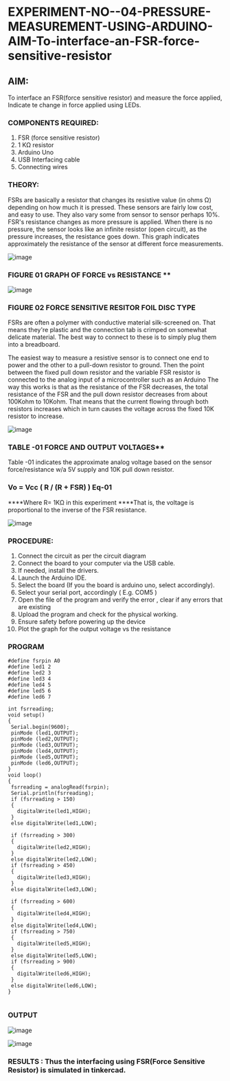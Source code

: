 # EXPERIMENT-NO--04-PRESSURE-MEASUREMENT-USING-ARDUINO-AIM-To-interface-an-FSR-force-sensitive-resistor


## AIM: 
To interface an FSR(force sensitive resistor) and measure the force applied, Indicate te change in force applied using LEDs.
 
### COMPONENTS REQUIRED:
1.	FSR  (force sensitive resistor)
2.	1 KΩ resistor 
3.	Arduino Uno 
4.	USB Interfacing cable 
5.	Connecting wires 


### THEORY: 
FSRs are basically a resistor that changes its resistive value (in ohms Ω) depending on how much it is pressed. These sensors are fairly low cost, and easy to use. They also vary some from sensor to sensor perhaps 10%. FSR's resistance changes as more pressure is applied. When there is no pressure, the sensor looks like an infinite resistor (open circuit), as the pressure increases, the resistance goes down. This graph indicates approximately the resistance of the sensor at different force measurements.
 

![image](https://user-images.githubusercontent.com/36288975/163532939-d6888ae1-4068-4d83-86a7-fc4c32d5179e.png)

### FIGURE 01 GRAPH OF FORCE vs RESISTANCE **




![image](https://user-images.githubusercontent.com/36288975/163532957-82d57567-a1c3-48c5-8a87-7ea66d6fca49.png)




### FIGURE 02 FORCE SENSITIVE RESITOR FOIL DISC TYPE  

FSRs are often a polymer with conductive material silk-screened on. That means they're plastic and the connection tab is crimped on somewhat delicate material. The best way to connect to these is to simply plug them into a breadboard.

The easiest way to measure a resistive sensor is to connect one end to power and the other to a pull-down resistor to ground. Then the point between the fixed pull down resistor and the variable FSR resistor is connected to the analog input of a microcontroller such as an Arduino The way this works is that as the resistance of the FSR decreases, the total resistance of the FSR and the pull down resistor decreases from about 100Kohm to 10Kohm. That means that the current flowing through both resistors increases which in turn causes the voltage across the fixed 10K resistor to increase.

 ![image](https://user-images.githubusercontent.com/36288975/163532972-2b909551-12c9-485d-adb1-d1e988d557bd.png)

### TABLE -01 FORCE AND OUTPUT VOLTAGES**
	
  Table -01 indicates the approximate analog voltage based on the sensor force/resistance w/a 5V supply and 10K pull down resistor.

### Vo = Vcc ( R / (R + FSR) )								Eq-01

****Where R= 1KΩ in this experiment 
****That is, the voltage is proportional to the inverse of the FSR resistance.










![image](https://user-images.githubusercontent.com/36288975/163532979-a2a5cb5c-f495-442c-843e-bebb82737a35.png)







### PROCEDURE:
1.	Connect the circuit as per the circuit diagram 
2.	Connect the board to your computer via the USB cable.
3.	If needed, install the drivers.
4.	Launch the Arduino IDE.
5.	Select the board (If you the board is arduino uno, select accordingly).
6.	Select your serial port, accordingly ( E.g. COM5 )
7.	Open the file of the program  and verify the error , clear if any errors that are existing 
8.	Upload the program and check for the physical working. 
9.	Ensure safety before powering up the device 
10.	Plot the graph for the output voltage vs the resistance 


### PROGRAM 
 ```
 #define fsrpin A0
#define led1 2
#define led2 3
#define led3 4
#define led4 5
#define led5 6
#define led6 7

int fsrreading;
void setup()
{
  Serial.begin(9600);
  pinMode (led1,OUTPUT);
  pinMode (led2,OUTPUT);
  pinMode (led3,OUTPUT);
  pinMode (led4,OUTPUT);
  pinMode (led5,OUTPUT);
  pinMode (led6,OUTPUT);
}
void loop()
{
  fsrreading = analogRead(fsrpin);
  Serial.println(fsrreading);
  if (fsrreading > 150)
  {
    digitalWrite(led1,HIGH);
  }
  else digitalWrite(led1,LOW);
  
  if (fsrreading > 300)
  {
    digitalWrite(led2,HIGH);
  }
  else digitalWrite(led2,LOW);
  if (fsrreading > 450)
  {
    digitalWrite(led3,HIGH);
  }
  else digitalWrite(led3,LOW);
 
  if (fsrreading > 600)
  {
    digitalWrite(led4,HIGH);
  }
  else digitalWrite(led4,LOW);
  if (fsrreading > 750)
  {
    digitalWrite(led5,HIGH);
  }
  else digitalWrite(led5,LOW);
  if (fsrreading > 900)
  {
    digitalWrite(led6,HIGH);
  }
  else digitalWrite(led6,LOW);
}   
    
```
 
 ### OUTPUT
 

![image](https://user-images.githubusercontent.com/94165327/174072699-4ee8c0b3-ba63-475a-b86d-49c9c8959357.png)



![image](https://user-images.githubusercontent.com/94165327/174072628-8bbd032d-33a6-42a0-80ee-b4ddf7c3d160.png)



### RESULTS : Thus the interfacing using FSR(Force Sensitive Resistor) is simulated in tinkercad.
